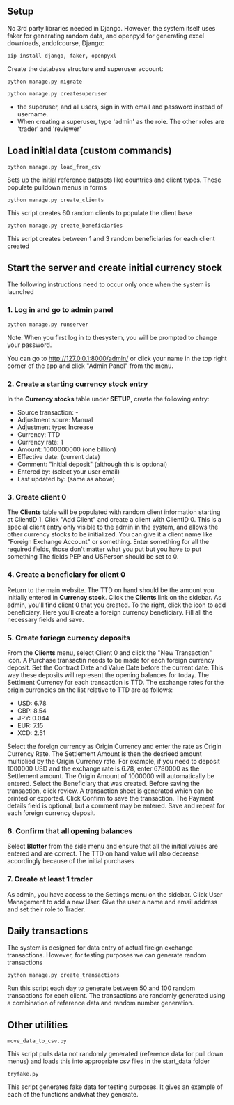 ## Setup

No 3rd party libraries needed in Django. However, the system itself uses faker for generating random data, and openpyxl for generating excel downloads, andofcourse, Django:

`pip install django, faker, openpyxl`

Create the database structure and superuser account:

`python manage.py migrate`

`python manage.py createsuperuser`

* the superuser, and all users, sign in with email and password instead of username. 
* When creating a superuser, type 'admin' as the role. The other roles are 'trader' and 'reviewer'

## Load initial data (custom commands)

`python manage.py load_from_csv`

Sets up the initial reference datasets like countries and client types. These populate pulldown menus in forms

`python manage.py create_clients`

This script creates 60 random clients to populate the client base

`python manage.py create_beneficiaries`

This script creates between 1 and 3 random beneficiaries for each client created

## Start the server and create initial currency stock

The following instructions need to occur only once when the system is launched

### 1. Log in and go to admin panel

`python manage.py runserver`

Note: When you first log in to thesystem, you will be prompted to change your password. 

You can go to <http://127.0.0.1:8000/admin/> or click your name in the top right corner of the app and click "Admin Panel" from the menu.

### 2. Create a starting currency stock entry

In the **Currency stocks** table under **SETUP**, create the following entry:
- Source transaction: -
- Adjustment soure: Manual
- Adjustment type: Increase
- Currency: TTD
- Currency rate: 1
- Amount: 1000000000 (one billion)
- Effective date: (current date)
- Comment: "initial deposit" (although this is optional)
- Entered by: (select your user email)
- Last updated by: (same as above)

### 3. Create client 0

The **Clients** table will be populated with random client information starting at ClientID 1. Click "Add Client" and create a client with ClientID 0. This is a special client entry only visible to the admin in the system, and allows the other currency stocks to be initialized. You can give it a client name like "Foreign Exchange Account" or something. Enter something for all the required fields, those don't matter what you put but you have to put something The fields PEP and USPerson should be set to 0.

### 4. Create a beneficiary for client 0

Return to the main website. The TTD on hand should be the amount you initially entered in **Currency stock**. Click the **Clients** link on the sidebar. As admin, you'll find client 0 that you created. To the right, click the icon to add beneficiary. Here you'll create a foreign currency beneficiary. Fill all the necessary fields and save.

### 5. Create foriegn currency deposits

From the **Clients** menu, select Client 0 and click the "New Transaction" icon. A Purchase transactin needs to be made for each foreign currency deposit. Set the Contract Date and Value Date before the current date. This way these deposits will represent the opening balances for today. The Settlment Currency for each transaction is TTD. The exchange rates for the origin currencies on the list relative to TTD are as follows:
- USD: 6.78
- GBP: 8.54
- JPY: 0.044
- EUR: 7.15
- XCD: 2.51

Select the foreign currency as Origin Currency and enter the rate as Origin Currency Rate. The Settlement Amount is then the desrieed amount multiplied by the Origin Currency rate. For example, if you need to deposit 1000000 USD and the exchange rate is 6.78, enter 6780000 as the Settlement amount. The Origin Amount of 1000000 will automatically be entered. Select the Beneficiary that was created. Before saving the transaction, click review. A transaction sheet is generated which can be printed or exported. Click Confirm to save the transaction. The Payment details field is optional, but a comment may be entered. Save and repeat for each foreign currency deposit.

### 6. Confirm that all opening balances

Select **Blotter** from the side menu and ensure that all the initial values are entered and are correct. The TTD on hand value will also decrease accordingly because of the initial purchases

### 7. Create at least 1 trader

As admin, you have access to the Settings menu on the sidebar. Click User Management to add a new User. Give the user a name and email address and set their role to Trader. 

## Daily transactions

The system is designed for data entry of actual fireign exchange transactions. However, for testing purposes we can generate random transactions

`python manage.py create_transactions`

Run this script each day to generate between 50 and 100 random transactions for each client. The transactions are randomly generated using a combination of reference data and random number generation.


## Other utilities

`move_data_to_csv.py`

This script pulls data not randomly generated (reference data for pull down menus) and loads this into appropriate csv files in the start_data folder

`tryfake.py`

This script generates fake data for testing purposes. It gives an example of each of the functions andwhat they generate.
